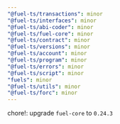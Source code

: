 ```yaml
---
"@fuel-ts/transactions": minor
"@fuel-ts/interfaces": minor
"@fuel-ts/abi-coder": minor
"@fuel-ts/fuel-core": minor
"@fuel-ts/contract": minor
"@fuel-ts/versions": minor
"@fuel-ts/account": minor
"@fuel-ts/program": minor
"@fuel-ts/errors": minor
"@fuel-ts/script": minor
"fuels": minor
"@fuel-ts/utils": minor
"@fuel-ts/forc": minor
---
```


chore!: upgrade `fuel-core` to `0.24.3`
